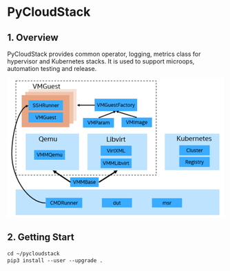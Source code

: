 
# PyCloudStack

## 1. Overview

PyCloudStack provides common operator, logging, metrics class for hypervisor and
Kubernetes stacks. It is used to support microops, automation testing and release.

![](https://github.com/intel/tdx-tools/blob/main/doc/pycloudstack.png)

## 2. Getting Start

```
cd ~/pycloudstack
pip3 install --user --upgrade .
```
